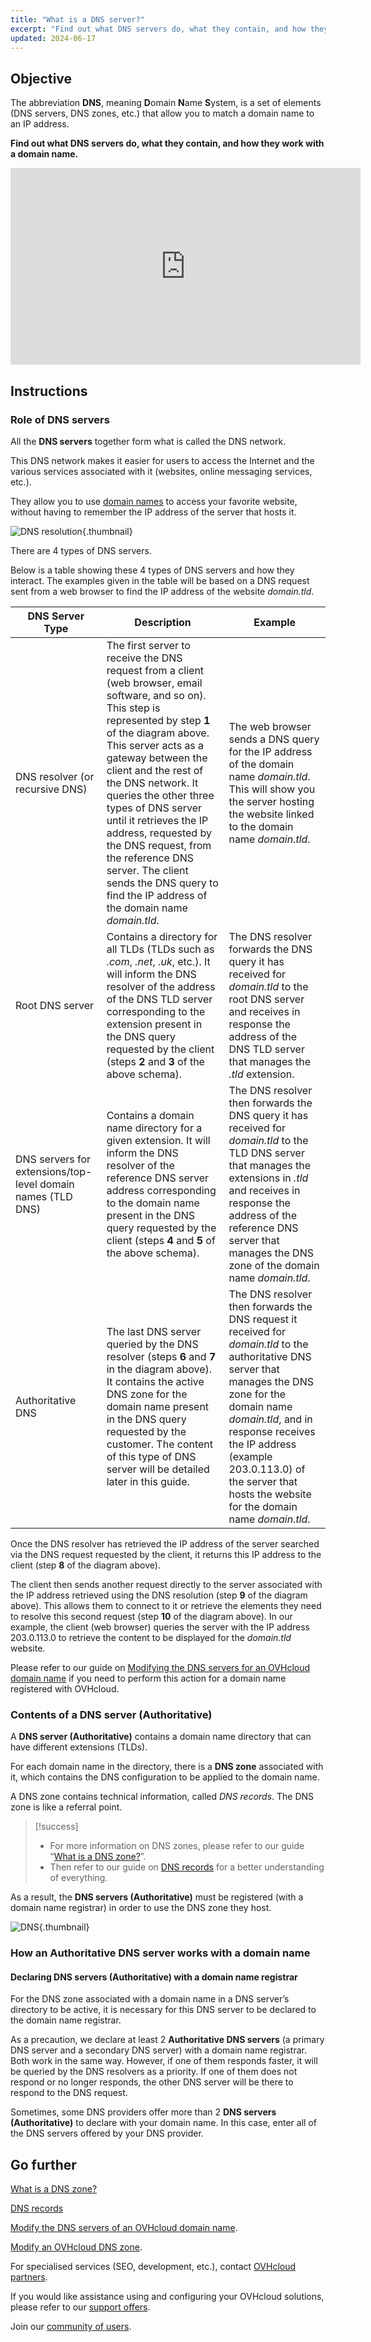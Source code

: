 ```yaml
---
title: "What is a DNS server?"
excerpt: "Find out what DNS servers do, what they contain, and how they work with a domain name"
updated: 2024-06-17
---
```


## Objective

The abbreviation **DNS**, meaning **D**omain **N**ame **S**ystem, is a set of elements (DNS servers, DNS zones, etc.) that allow you to match a domain name to an IP address.

**Find out what DNS servers do, what they contain, and how they work with a domain name.**

<iframe width="560" height="315" src="https://www.youtube-nocookie.com/embed/BvrUi26ShzI" frameborder="0" allow="accelerometer; autoplay; clipboard-write; encrypted-media; gyroscope; picture-in-picture" allowfullscreen></iframe>

## Instructions

### Role of DNS servers

All the **DNS servers** together form what is called the DNS network.

This DNS network makes it easier for users to access the Internet and the various services associated with it (websites, online messaging services, etc.).

They allow you to use [domain names](/links/web/domains) to access your favorite website, without having to remember the IP address of the server that hosts it.

![DNS resolution](images/dns-resolution.png){.thumbnail}

There are 4 types of DNS servers.

Below is a table showing these 4 types of DNS servers and how they interact. The examples given in the table will be based on a DNS request sent from a web browser to find the IP address of the website *domain.tld*.

|DNS Server Type|Description|Example|
|---|---|---|
|DNS resolver (or recursive DNS)|The first server to receive the DNS request from a client (web browser, email software, and so on). This step is represented by step **1** of the diagram above. This server acts as a gateway between the client and the rest of the DNS network. It queries the other three types of DNS server until it retrieves the IP address, requested by the DNS request, from the reference DNS server. The client sends the DNS query to find the IP address of the domain name *domain.tld*. |The web browser sends a DNS query for the IP address of the domain name *domain.tld*. This will show you the server hosting the website linked to the domain name *domain.tld*.|
|Root DNS server|Contains a directory for all TLDs (TLDs such as *.com*, *.net*, *.uk*, etc.). It will inform the DNS resolver of the address of the DNS TLD server corresponding to the extension present in the DNS query requested by the client (steps **2** and **3** of the above schema).|The DNS resolver forwards the DNS query it has received for *domain.tld* to the root DNS server and receives in response the address of the DNS TLD server that manages the *.tld* extension.|
|DNS servers for extensions/top-level domain names (TLD DNS)|Contains a domain name directory for a given extension. It will inform the DNS resolver of the reference DNS server address corresponding to the domain name present in the DNS query requested by the client (steps **4** and **5** of the above schema).|The DNS resolver then forwards the DNS query it has received for *domain.tld* to the TLD DNS server that manages the extensions in *.tld* and receives in response the address of the reference DNS server that manages the DNS zone of the domain name *domain.tld*.|
|Authoritative DNS|The last DNS server queried by the DNS resolver (steps **6** and **7** in the diagram above). It contains the active DNS zone for the domain name present in the DNS query requested by the customer. The content of this type of DNS server will be detailed later in this guide.|The DNS resolver then forwards the DNS request it received for *domain.tld* to the authoritative DNS server that manages the DNS zone for the domain name *domain.tld*, and in response receives the IP address (example 203.0.113.0) of the server that hosts the website for the domain name *domain.tld*.|

Once the DNS resolver has retrieved the IP address of the server searched via the DNS request requested by the client, it returns this IP address to the client (step **8** of the diagram above).

The client then sends another request directly to the server associated with the IP address retrieved using the DNS resolution (step **9** of the diagram above). This allows them to connect to it or retrieve the elements they need to resolve this second request (step **10** of the diagram above). In our example, the client (web browser) queries the server with the IP address 203.0.113.0 to retrieve the content to be displayed for the *domain.tld* website.

Please refer to our guide on [Modifying the DNS servers for an OVHcloud domain name](/pages/web_cloud/domains/dns_server_edit) if you need to perform this action for a domain name registered with OVHcloud.

### Contents of a DNS server (Authoritative)

A **DNS server (Authoritative)** contains a domain name directory that can have different extensions (TLDs).

For each domain name in the directory, there is a **DNS zone** associated with it, which contains the DNS configuration to be applied to the domain name.

A DNS zone contains technical information, called *DNS records*. The DNS zone is like a referral point.

> [!success]
>
> - For more information on DNS zones, please refer to our guide “[What is a DNS zone?](/pages/web_cloud/domains/dns_zone_general_information)”.
> - Then refer to our guide on [DNS records](/pages/web_cloud/domains/dns_zone_records) for a better understanding of everything.
>

As a result, the **DNS servers (Authoritative)** must be registered (with a domain name registrar) in order to use the DNS zone they host.

![DNS](images/dns-server.png){.thumbnail}

### How an Authoritative DNS server works with a domain name

#### Declaring DNS servers (Authoritative) with a domain name registrar

For the DNS zone associated with a domain name in a DNS server’s directory to be active, it is necessary for this DNS server to be declared to the domain name registrar.

As a precaution, we declare at least 2 **Authoritative DNS servers** (a primary DNS server and a secondary DNS server) with a domain name registrar. Both work in the same way. However, if one of them responds faster, it will be queried by the DNS resolvers as a priority. If one of them does not respond or no longer responds, the other DNS server will be there to respond to the DNS request.

Sometimes, some DNS providers offer more than 2 **DNS servers (Authoritative)** to declare with your domain name. In this case, enter all of the DNS servers offered by your DNS provider.

## Go further

[What is a DNS zone?](/pages/web_cloud/domains/dns_zone_general_information)

[DNS records](/pages/web_cloud/domains/dns_zone_records)

[Modify the DNS servers of an OVHcloud domain name](/pages/web_cloud/domains/dns_server_edit).

[Modify an OVHcloud DNS zone](/pages/web_cloud/domains/dns_zone_edit).

For specialised services (SEO, development, etc.), contact [OVHcloud partners](/links/partner).
 
If you would like assistance using and configuring your OVHcloud solutions, please refer to our [support offers](/links/support).
 
Join our [community of users](/links/community).